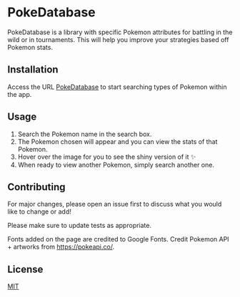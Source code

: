 # PokeDatabase

PokeDatabase is a library with specific Pokemon attributes for battling in the wild or in tournaments. This will help you improve your strategies based off Pokemon stats.

## Installation

Access the URL [PokeDatabase](https://pokeapi.co/api/v2/pokemon?limit=151) to start searching types of Pokemon within the app.

## Usage

1. Search the Pokemon name in the search box.
2. The Pokemon chosen will appear and you can view the stats of that Pokemon.
3. Hover over the image for you to see the shiny version of it ✨
4. When ready to view another Pokemon, simply search another one.

## Contributing
For major changes, please open an issue first to discuss what you would like to change or add!

Please make sure to update tests as appropriate.

Fonts added on the page are credited to Google Fonts.
Credit Pokemon API + artworks from https://pokeapi.co/.

## License
[MIT](https://choosealicense.com/licenses/mit/)